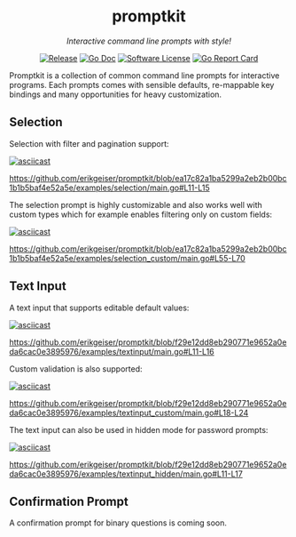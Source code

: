 <p align="center">
  <h1 align="center"><b>promptkit</b></h1>
  <p align="center"><i>Interactive command line prompts with style!</i></p>
  <p align="center">
    <a href="https://github.com/erikgeiser/promptkit/releases/latest"><img alt="Release" src="https://img.shields.io/github/release/erikgeiser/promptkit.svg?style=for-the-badge"></a>
    <a href="https://pkg.go.dev/github.com/erikgeiser/promptkit"><img alt="Go Doc" src="https://img.shields.io/badge/godoc-reference-blue.svg?style=for-the-badge"></a>
    <a href="/LICENSE.md"><img alt="Software License" src="https://img.shields.io/badge/license-MIT-brightgreen.svg?style=for-the-badge"></a>
    <a href="https://goreportcard.com/report/github.com/erikgeiser/promptkit"><img alt="Go Report Card" src="https://goreportcard.com/badge/github.com/erikgeiser/promptkit?style=for-the-badge"></a>
  </p>
</p>

Promptkit is a collection of common command line prompts for interactive
programs. Each prompts comes with sensible defaults, re-mappable key bindings
and many opportunities for heavy customization.

## Selection

Selection with filter and pagination support:

[![asciicast](https://asciinema.org/a/4ZK5HZ2uJm8NtC0rs8rnqxUwS.svg)](https://asciinema.org/a/4ZK5HZ2uJm8NtC0rs8rnqxUwS)

https://github.com/erikgeiser/promptkit/blob/ea17c82a1ba5299a2eb2b00bc1b1b5baf4e52a5e/examples/selection/main.go#L11-L15

The selection prompt is highly customizable and also works well with custom
types which for example enables filtering only on custom fields:

[![asciicast](https://asciinema.org/a/T9SG8WwP683dZxRdh1cAD6Deu.svg)](https://asciinema.org/a/T9SG8WwP683dZxRdh1cAD6Deu)

https://github.com/erikgeiser/promptkit/blob/ea17c82a1ba5299a2eb2b00bc1b1b5baf4e52a5e/examples/selection_custom/main.go#L55-L70

## Text Input

A text input that supports editable default values:

[![asciicast](https://asciinema.org/a/tJCUnnKxoXivvSf0gSkZfAjdn.svg)](https://asciinema.org/a/tJCUnnKxoXivvSf0gSkZfAjdn)

https://github.com/erikgeiser/promptkit/blob/f29e12dd8eb290771e9652a0eda6cac0e3895976/examples/textinput/main.go#L11-L16

Custom validation is also supported:

[![asciicast](https://asciinema.org/a/LNsZi7yrk7SvrcYCLROnUk7Of.svg)](https://asciinema.org/a/LNsZi7yrk7SvrcYCLROnUk7Of)

https://github.com/erikgeiser/promptkit/blob/f29e12dd8eb290771e9652a0eda6cac0e3895976/examples/textinput_custom/main.go#L18-L24

The text input can also be used in hidden mode for password prompts:

[![asciicast](https://asciinema.org/a/HcqfFKCIPSBClYYjqJdDqJ35z.svg)](https://asciinema.org/a/HcqfFKCIPSBClYYjqJdDqJ35z)

https://github.com/erikgeiser/promptkit/blob/f29e12dd8eb290771e9652a0eda6cac0e3895976/examples/textinput_hidden/main.go#L11-L17

## Confirmation Prompt

A confirmation prompt for binary questions is coming soon.
